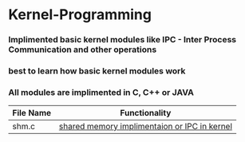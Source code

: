 # Kernel-Programming
### Implimented basic kernel modules like IPC - Inter Process Communication and other operations 
### best to learn how basic kernel modules work
### All modules are implimented in C, C++ or JAVA

File Name     | Functionality
------------- | -------------
shm.c   |  [shared memory implimentaion or IPC in kernel](https://en.wikipedia.org/wiki/Inter-process_communication)
